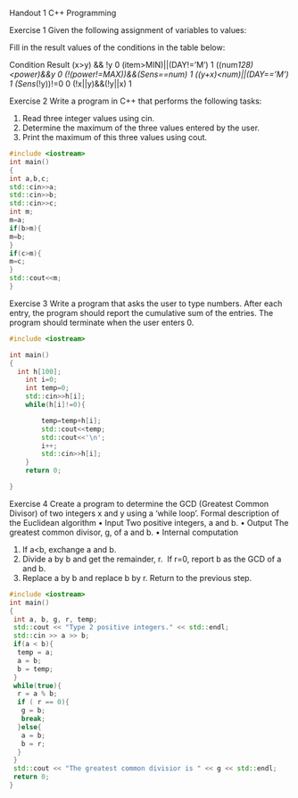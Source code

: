 Handout 1 C++ Programming


Exercise 1
Given the following assignment of variables to values:

Fill in the result values of the conditions in the table below:

Condition                             Result 
(x>y) && !y                             0
(item>MIN)||(DAY!=’M’)                  1
((num*128)<power)&&y                    0
(!(power!=MAX))&&(Sens==num)            1
((y+x)<num)||(DAY==’M’)                 1
(Sens*(!y))!=0                          0
(!x||y)&&(!y||x)                        1


Exercise 2
Write a program in C++ that performs the following tasks:
1.  Read three integer values using cin.
2.  Determine the maximum of the three values entered by the user.
3.  Print the maximum of this three values using cout.

~~~cpp
#include <iostream>
int main()
{
int a,b,c;
std::cin>>a;
std::cin>>b;
std::cin>>c;
int m;
m=a;
if(b>m){
m=b;
}
if(c>m){
m=c;
}
std::cout<<m;
}
~~~

Exercise 3
Write a program that asks the user to type numbers. After each entry, the program should report the cumulative sum of the entries. The program should terminate when the user enters 0.

~~~cpp
#include <iostream>

int main()
{
  int h[100];
	int i=0;
	int temp=0;
	std::cin>>h[i];
	while(h[i]!=0){

		temp=temp+h[i];
		std::cout<<temp;
		std::cout<<'\n';
		i++;
		std::cin>>h[i];
	}
	return 0;

}
~~~

Exercise 4
Create a program to determine the GCD (Greatest Common Divisor) of two integers x and y using a ‘while loop’. 
Formal description of the Euclidean algorithm
•  Input Two positive integers, a and b. 
•  Output The greatest common divisor, g, of a and b. 
•  Internal computation
1.  If a<b, exchange a and b. 
2.  Divide a by b and get the remainder, r.  If r=0, report b as the GCD of a and b. 
3.  Replace a by b and replace b by r. Return to the previous step. 

~~~cpp
#include <iostream>
int main()
{
 int a, b, g, r, temp;
 std::cout << "Type 2 positive integers." << std::endl;
 std::cin >> a >> b;
 if(a < b){
  temp = a;
  a = b;
  b = temp;
 }
 while(true){
  r = a % b;
  if ( r == 0){
   g = b;
   break;
  }else{
   a = b;
   b = r;
  }
 }
 std::cout << "The greatest common divisior is " << g << std::endl;
 return 0;
}
~~~
